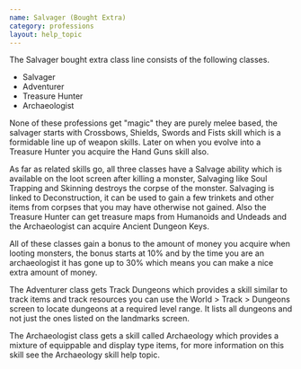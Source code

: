 ```yaml
---
name: Salvager (Bought Extra)
category: professions
layout: help_topic
---
```

The Salvager bought extra class line consists of the following classes.

*   Salvager
*   Adventurer
*   Treasure Hunter
*   Archaeologist

None of these professions get "magic" they are purely melee based, the salvager starts with Crossbows, Shields, Swords and Fists skill which is a formidable line up of weapon skills. Later on when you evolve into a Treasure Hunter you acquire the Hand Guns skill also.

As far as related skills go, all three classes have a Salvage ability which is available on the loot screen after killing a monster, Salvaging like Soul Trapping and Skinning destroys the corpse of the monster. Salvaging is linked to Deconstruction, it can be used to gain a few trinkets and other items from corpses that you may have otherwise not gained. Also the Treasure Hunter can get treasure maps from Humanoids and Undeads and the Archaeologist can acquire Ancient Dungeon Keys.

All of these classes gain a bonus to the amount of money you acquire when looting monsters, the bonus starts at 10% and by the time you are an archaeologist it has gone up to 30% which means you can make a nice extra amount of money.

The Adventurer class gets Track Dungeons which provides a skill similar to track items and track resources you can use the World > Track > Dungeons screen to locate dungeons at a required level range. It lists all dungeons and not just the ones listed on the landmarks screen.

The Archaeologist class gets a skill called Archaeology which provides a mixture of equippable and display type items, for more information on this skill see the Archaeology skill help topic.